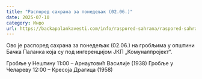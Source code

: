 ```yaml
---
title: "Распоред сахрана за понедељак (02.06.)"
date: 2025-07-10
category: Инфо
url: https://backapalankavesti.com/info/raspored-sahrana/raspored-sahrana-za-ponedeljak-02-06/
---
```


Ово је распоред сахрана за понедељак (02.06.) на гробљима у општини Бачка Паланка која су под ингеренцијом ЈКП „Комуналпројект“.

Гробље у Нештину
11:00 – Арнаутовић Василије (1938)
Гробље у Челареву
12:00 – Кресоја Драгица (1958)
